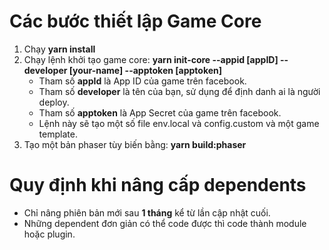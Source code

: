 # Các bước thiết lập Game Core

1.  Chạy **yarn install**
2.  Chạy lệnh khởi tạo game core: **yarn init-core --appid [appID] --developer [your-name] --apptoken [apptoken]**
    -   Tham số **appId** là App ID của game trên facebook.
    -   Tham số **developer** là tên của bạn, sử dụng để định danh ai là người deploy.
    -   Tham số **apptoken** là App Secret của game trên facebook.
    -   Lệnh này sẽ tạo một số file env.local và config.custom và một game template.
3.  Tạo một bản phaser tùy biến bằng: **yarn build:phaser**

# Quy định khi nâng cấp dependents

-   Chỉ nâng phiên bản mới sau **1 tháng** kể từ lần cập nhật cuối.
-   Những dependent đơn giản có thể code được thì code thành module hoặc plugin.

